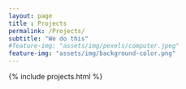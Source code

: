 ```yaml
--- 
layout: page
title : Projects
permalink: /Projects/
subtitle: "We do this" 
#feature-img: "assets/img/pexels/computer.jpeg"
feature-img: "assets/img/background-color.png"
---
```

{% include projects.html %}

